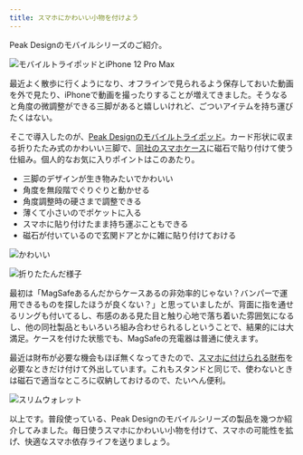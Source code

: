 ```yaml
---
title: スマホにかわいい小物を付けよう
---
```

Peak Designのモバイルシリーズのご紹介。

![](https://lh4.googleusercontent.com/CuDAEjEe4jevfGjOnJvm0LRYdTf1arCshFWi0-2JB6aguao14LfInJCTXdnjia1d7vvRRw016T9gD3IXZBw5D6zkyRiRseEihOKuV7ngQDogGCbLV2YBK0RfGMfthmpByXl-NF1VE0zVx4q5daivNkf9LTCPZ6X50cy9IGB_IkQpSIAhfHZcwmZw "モバイルトライポッドとiPhone 12 Pro Max")

最近よく散歩に行くようになり、オフラインで見られるよう保存しておいた動画を外で見たり、iPhoneで動画を撮ったりすることが増えてきました。そうなると角度の微調整ができる三脚があると嬉しいけれど、ごついアイテムを持ち運びたくはない。

そこで導入したのが、[Peak Designのモバイルトライポッド](https://www.amazon.co.jp/dp/B09FRZPLL3)。カード形状に収まる折りたたみ式のかわいい三脚で、[同社のスマホケース](https://www.amazon.co.jp/dp/B09FP3HP7Z?)に磁石で貼り付けて使う仕組み。個人的なお気に入りポイントはこのあたり。

*   三脚のデザインが生き物みたいでかわいい
*   角度を無段階でぐりぐりと動かせる
*   角度調整時の硬さまで調整できる
*   薄くて小さいのでポケットに入る
*   スマホに貼り付けたまま持ち運ぶこともできる
*   磁石が付いているので玄関ドアとかに雑に貼り付けておける

![](https://lh4.googleusercontent.com/2hQXWeOVhUAGA0gF0Z9SS_wf_iYhw34zFUvd2z1RTihLd5ohX9apu-5QXLNWSRdwtmA2WL-N_C5MoFDMGdXe1AB0WQVl7BLRZkTJmsp5goDiylkF5mk80k8wyl4B331IEhHkcppEdVVf4kXFQ_L8HN1G-UahFJFpXasmAJtw2FPcpowat4a9capS "かわいい")

![](https://lh6.googleusercontent.com/uWTrgUlmqnBpXEtRpLOZMrHJj99PfYhyQpiT4UV0uVsCGTRLsFbJBe-arg_gp3Zqg8Mr1UCCMh5fOYZoFjGEmHtz4edQ0gGSsRONsBYpwEve36As-cbC5lLgm9g4TpMkHjShjOGoaZNqbD-Ijc8iVNye0SbT_30RE7fwsK8JS_ks6xo0Ltm8dq_Y "折りたたんだ様子")

最初は「MagSafeあるんだからケースあるの非効率的じゃない？バンパーで運用できるものを探したほうが良くない？」と思っていましたが、背面に指を通せるリングも付いてるし、布感のある見た目と触り心地で落ち着いた雰囲気になるし、他の同社製品ともいろいろ組み合わせられるしということで、結果的には大満足。ケースを付けた状態でも、MagSafeの充電器は普通に使えます。

最近は財布が必要な機会もほぼ無くなってきたので、[スマホに付けられる財布](https://www.amazon.co.jp/dp/B09FSGW671)を必要なときだけ付けて外出しています。これもスタンドと同じで、使わないときは磁石で適当なところに収納しておけるので、たいへん便利。

![](https://lh5.googleusercontent.com/5cyaEhwalXYGjp4dd1xb1GvtDvJwnI3T9Jgx8uTqqLJ24CZsIOdQ9zx_JfofsaxN0QZslAv0TF9qbsujhqyiZvJiSoIfRcQTLMuOfnOsODxc7EUc6dnO_Ml429W0dZTvbEvDHTNNBhJHYZMRtXRix7shcsjrbnVDShNLQU9MxOAEl-AEhqhz0oj_ "スリムウォレット")

以上です。普段使っている、Peak Designのモバイルシリーズの製品を幾つか紹介してみました。毎日使うスマホにかわいい小物を付けて、スマホの可能性を拡げ、快適なスマホ依存ライフを送りましょう。
